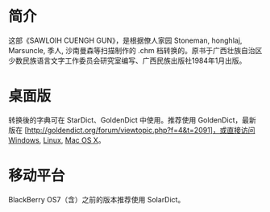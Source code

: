 简介
====

这部《SAWLOIH CUENGH GUN》，是根据僚人家园 Stoneman, honghlaj, Marsuncle, 季人, 沙南曼森等扫描制作的 .chm 档转换的。原书于广西壮族自治区少数民族语言文字工作委员会研究室编写、广西民族出版社1984年1月出版。

桌面版
======

转换後的字典可在 StarDict、GoldenDict 中使用。推荐使用 GoldenDict，最新版在 [http://goldendict.org/forum/viewtopic.php?f=4&t=2091]，或直接访问 [Windows](https://github.com/goldendict/goldendict/wiki/Early-Access-Builds-for-Windows/), [Linux](https://github.com/goldendict/goldendict/wiki/Early-Access-Builds-for-Linux-Portable/), [Mac OS X](https://github.com/goldendict/goldendict/wiki/Early-Access-Builds-for-Mac-OS-X/)。

移动平台
========

BlackBerry OS7（含）之前的版本推荐使用 SolarDict。

